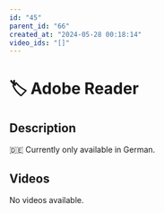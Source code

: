 ```yaml
---
id: "45"
parent_id: "66"
created_at: "2024-05-28 00:18:14"
video_ids: "[]"
---
```


# 🏷️ Adobe Reader

## Description

🇩🇪 Currently only available in German.

## Videos

No videos available.
